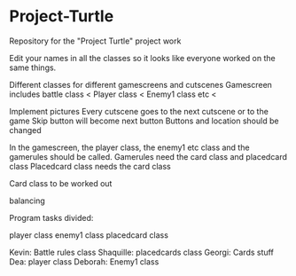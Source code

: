# Project-Turtle
Repository for the "Project Turtle" project work

Edit your names in all the classes so it looks like everyone worked on the same things.

Different classes for different gamescreens and cutscenes
Gamescreen includes battle class <
Player class <
Enemy1 class etc <

Implement pictures
Every cutscene goes to the next cutscene or to the game
Skip button will become next button
Buttons and location should be changed

In the gamescreen, the player class, the enemy1 etc class and the gamerules should be called.
Gamerules need the card class and placedcard class
Placedcard class needs the card class

Card class to be worked out

balancing


Program tasks divided:

player class
enemy1 class
placedcard class



Kevin: Battle rules class
Shaquille: placedcards class
Georgi: Cards stuff
Dea: player class
Deborah: Enemy1 class
